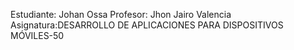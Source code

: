 Estudiante: Johan Ossa
Profesor: Jhon Jairo Valencia
Asignatura:DESARROLLO DE APLICACIONES PARA DISPOSITIVOS MÓVILES-50

